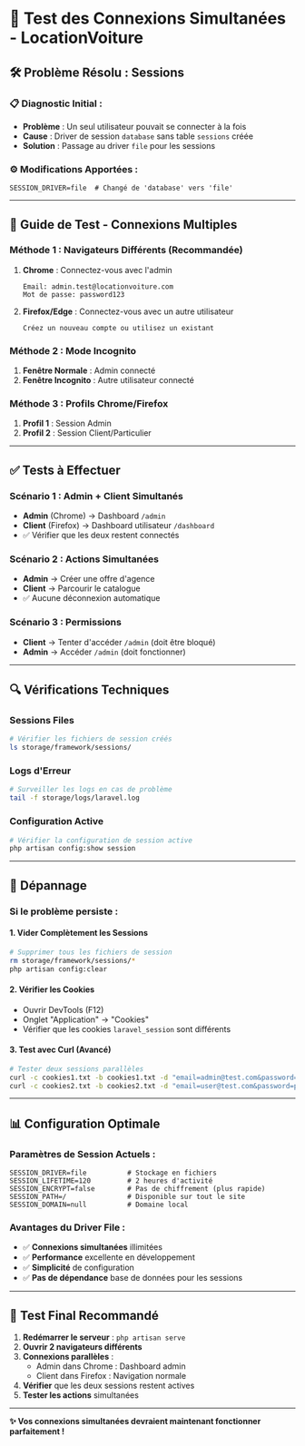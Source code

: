 # 🔄 Test des Connexions Simultanées - LocationVoiture

## 🛠️ **Problème Résolu : Sessions**

### 📋 **Diagnostic Initial :**
- **Problème** : Un seul utilisateur pouvait se connecter à la fois
- **Cause** : Driver de session `database` sans table `sessions` créée
- **Solution** : Passage au driver `file` pour les sessions

### ⚙️ **Modifications Apportées :**
```env
SESSION_DRIVER=file  # Changé de 'database' vers 'file'
```

---

## 🧪 **Guide de Test - Connexions Multiples**

### **Méthode 1 : Navigateurs Différents** (Recommandée)
1. **Chrome** : Connectez-vous avec l'admin
   ```
   Email: admin.test@locationvoiture.com
   Mot de passe: password123
   ```

2. **Firefox/Edge** : Connectez-vous avec un autre utilisateur
   ```
   Créez un nouveau compte ou utilisez un existant
   ```

### **Méthode 2 : Mode Incognito**
1. **Fenêtre Normale** : Admin connecté
2. **Fenêtre Incognito** : Autre utilisateur connecté

### **Méthode 3 : Profils Chrome/Firefox**
1. **Profil 1** : Session Admin
2. **Profil 2** : Session Client/Particulier

---

## ✅ **Tests à Effectuer**

### **Scénario 1 : Admin + Client Simultanés**
- **Admin** (Chrome) → Dashboard `/admin`
- **Client** (Firefox) → Dashboard utilisateur `/dashboard`
- ✅ Vérifier que les deux restent connectés

### **Scénario 2 : Actions Simultanées**
- **Admin** → Créer une offre d'agence
- **Client** → Parcourir le catalogue
- ✅ Aucune déconnexion automatique

### **Scénario 3 : Permissions**
- **Client** → Tenter d'accéder `/admin` (doit être bloqué)
- **Admin** → Accéder `/admin` (doit fonctionner)

---

## 🔍 **Vérifications Techniques**

### **Sessions Files**
```bash
# Vérifier les fichiers de session créés
ls storage/framework/sessions/
```

### **Logs d'Erreur**
```bash
# Surveiller les logs en cas de problème
tail -f storage/logs/laravel.log
```

### **Configuration Active**
```bash
# Vérifier la configuration de session active
php artisan config:show session
```

---

## 🚨 **Dépannage**

### Si le problème persiste :

#### **1. Vider Complètement les Sessions**
```bash
# Supprimer tous les fichiers de session
rm storage/framework/sessions/*
php artisan config:clear
```

#### **2. Vérifier les Cookies**
- Ouvrir DevTools (F12)
- Onglet "Application" → "Cookies"
- Vérifier que les cookies `laravel_session` sont différents

#### **3. Test avec Curl** (Avancé)
```bash
# Tester deux sessions parallèles
curl -c cookies1.txt -b cookies1.txt -d "email=admin@test.com&password=password" http://127.0.0.1:8000/login
curl -c cookies2.txt -b cookies2.txt -d "email=user@test.com&password=password" http://127.0.0.1:8000/login
```

---

## 📊 **Configuration Optimale**

### **Paramètres de Session Actuels :**
```env
SESSION_DRIVER=file          # Stockage en fichiers
SESSION_LIFETIME=120         # 2 heures d'activité
SESSION_ENCRYPT=false        # Pas de chiffrement (plus rapide)
SESSION_PATH=/               # Disponible sur tout le site
SESSION_DOMAIN=null          # Domaine local
```

### **Avantages du Driver File :**
- ✅ **Connexions simultanées** illimitées
- ✅ **Performance** excellente en développement
- ✅ **Simplicité** de configuration
- ✅ **Pas de dépendance** base de données pour les sessions

---

## 🎯 **Test Final Recommandé**

1. **Redémarrer le serveur** : `php artisan serve`
2. **Ouvrir 2 navigateurs différents**
3. **Connexions parallèles** :
   - Admin dans Chrome : Dashboard admin
   - Client dans Firefox : Navigation normale
4. **Vérifier** que les deux sessions restent actives
5. **Tester les actions** simultanées

---

**✨ Vos connexions simultanées devraient maintenant fonctionner parfaitement !**